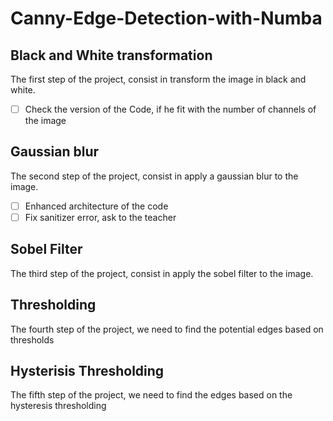 # Canny-Edge-Detection-with-Numba

## Black and White transformation

The first step  of the project, consist in transform the image in black and white. 

- [ ] Check the version of the Code, if he fit with the number of channels of the image

## Gaussian blur

The second step of the project, consist in apply a gaussian blur to the image.

- [ ] Enhanced architecture of the code
- [ ] Fix sanitizer error, ask to the teacher

## Sobel Filter

The third step of the project, consist in apply the sobel filter to the image.

## Thresholding

The fourth step of the project, we need to find the potential edges based on thresholds


## Hysterisis Thresholding

The fifth step of the project, we need to find the edges based on the hysteresis thresholding